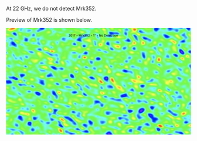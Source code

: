 At 22 GHz, we do not detect Mrk352. 

Preview of Mrk352 is shown below.

![Mrk352](Mrk352.png "Mrk352")
